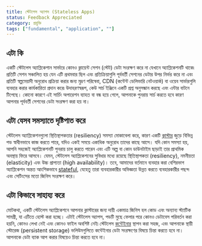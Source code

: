 ```yaml
---
title: স্টেটলেস অ্যাপস (Stateless Apps)
status: Feedback Appreciated
category: প্রযুক্তি
tags: ["fundamental", "application", ""]
---
```


## এটা কি

একটি স্টেটলেস অ্যাপ্লিকেশান সার্ভারে কোনও ক্লায়েন্ট সেশন (স্টেট) ডেটা সংরক্ষণ করে না যেখানে অ্যাপ্লিকেশনটি থাকে৷ প্রতিটি সেশন সঞ্চালিত হয় যেন এটি প্রথমবার ছিল এবং প্রতিক্রিয়াগুলি পূর্ববর্তী সেশনের ডেটার উপর নির্ভর করে না এবং প্রতিটি স্বল্পমেয়াদী অনুরোধ প্রক্রিয়া করার জন্য মুদ্রণ পরিষেবা, CDN (কন্টেন্ট ডেলিভারি নেটওয়ার্ক) বা ওয়েব সার্ভারগুলি ব্যবহার করার কার্যকারিতা প্রদান করে৷ উদাহরণস্বরূপ, কেউ সার্চ ইঞ্জিনে একটি প্রশ্ন অনুসন্ধান করছে এবং এন্টার বাটনে টিপেছে। কোনো কারণে এই সার্চিং অপারেশন ব্যাহত বা বন্ধ হয়ে গেলে, আপনাকে পুনরায় সার্চ করতে হবে কারণ আপনার পূর্ববর্তী সেশনের ডেটা সংরক্ষণ করা হয় না।

## এটা যেসব সমস্যাতে দৃষ্টিপাত করে

স্টেটলেস অ্যাপ্লিকেশনগুলো স্থিতিস্থাপকতার (resiliency) সমস্যা মোকাবেলা করে, কারণ একটি [ক্লাস্টার](/bn/cluster/) জুড়ে বিভিন্ন পড স্বাধীনভাবে কাজ করতে পারে, যদিও একই সময়ে একাধিক অনুরোধ তাদের কাছে আসে। যদি কোন সমস্যা হয়, আপনি সহজেই অ্যাপ্লিকেশনটি পুনরায় চালু করতে পারেন এবং এটি অল্প বা কোন ডাউনটাইম ছাড়াই তার প্রাথমিক অবস্থায় ফিরে আসবে। যেমন, স্টেটলেস অ্যাপ্লিকেশনের সুবিধার মধ্যে রয়েছে স্থিতিস্থাপকতা (resiliency), নমনীয়তা (elasticity) এবং উচ্চ প্রাপ্যতা (high availability)। তবে, আমাদের বর্তমানে ব্যবহার করা বেশিরভাগ অ্যাপ্লিকেশন অন্তত আংশিকভাবে [stateful](/bn/stateful-apps/), যেহেতু তারা ব্যবহারকারীর অভিজ্ঞতা উন্নত করতে ব্যবহারকারীর পছন্দ এবং সেটিংসের মতো জিনিস সংরক্ষণ করে।

## এটা কিভাবে সাহায্য করে

মোটকথা, একটি স্টেটলেস অ্যাপ্লিকেশনে আপনার ক্লাস্টারের জন্য দায়ী একমাত্র জিনিস হল কোড এবং অন্যান্য স্ট্যাটিক সামগ্রী, যা এটিতে হোস্ট করা হচ্ছে। এটাই স্টেটলেস অ্যাপস, পডটি মুছে ফেলার পরে কোনও ডেটাবেস পরিবর্তন করা হয়নি, কোনও লেখা নেই এবং কোনও ফাইল অবশিষ্ট নেই৷ স্টেটলেস [কন্টেইনার](/bn/container/) স্থাপন করা সহজ, এবং আপনাকে স্থায়ী স্টোরেজ (persistent storage) ভলিউমগুলিতে কন্টেইনার ডেটা সংরক্ষণের বিষয়ে চিন্তা করতে হবে না। আপনাকে ডেটা ব্যাক আপ করার বিষয়েও চিন্তা করতে হবে না।